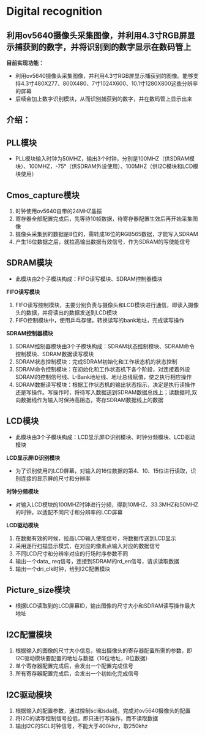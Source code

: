# **Digital recognition** #
## 利用ov5640摄像头采集图像，并利用4.3寸RGB屏显示捕获到的数字，并将识别到的数字显示在数码管上 ##
**目前实现功能：**

- 利用ov5640摄像头采集图像，并利用4.3寸RGB屏显示捕获到的图像。能够支持4.3寸480X277、800X480、7寸1024X600、10.1寸1280X800这些分辨率的屏幕
- 后续会加上数字识别模块，从而识别捕获到的数字，并在数码管上显示出来

## **介绍：** ##

 PLL模块
- 
- PLL模块输入时钟为50MHZ，输出3个时钟，分别是100MHZ（供SDRAM模块）、100MHZ，-75°（供SDRAM外设使用）、100MHZ（供I2C模块和LCD模块使用）

Cmos_capture模块
-
1. 时钟使用ov5640自带的24MHZ晶振
2. 寄存器全部配置完成后，先等待10帧数据，待寄存器配置生效后再开始采集图像
3. 摄像头采集到的数据是8位的，需转成16位的RGB565数据，才能写入SDRAM
4. 产生16位数据之后，就拉高输出数据有效信号，作为SDRAM的写使能信号

 SDRAM模块
-
- 此模块由2个子模块构成：FIFO读写模块、SDRAM控制器模块

**FIFO读写模块**

1. FIFO读写控制模块，主要分别负责与摄像头和LCD模块进行通信，即读入摄像头的数据，并将读出的数据发送到LCD模块
2. FIFO控制模块中，使用乒乓存储，转换读写的bank地址，完成读写操作

**SDRAM控制器模块**

1. SDRAM控制器模块由3个子模块构成：SDRAM状态控制模块、SDRAM命令控制模块、SDRAM数据读写模块
2. SDRAM状态控制模块：完成SDRAM初始化和工作状态机的状态控制
3. SDRAM命令控制模块：在初始化和工作状态机下各个阶段，对连接着外设SDRAM的控制信号线、L-Bank地址线、地址总线赋值，使之执行相应操作
4. SDRAM数据读写模块：根据工作状态机的输出状态指示，决定是执行读操作还是写操作。写操作时，将待写入数据送到SDRAM数据总线上；读数据时,双向数据线作为输入时保持高阻态，寄存SDRAM数据线上的数据

LCD模块
- 
- 此模块由3个子模块构成：LCD显示屏ID识别模块、时钟分频模块、LCD驱动模块

**LCD显示屏ID识别模块**

- 为了识别使用的LCD屏幕，对输入的16位数据的第4、10、15位进行读取，识别连接的显示屏的尺寸和分辨率

**时钟分频模块**

- 对输入LCD模块的100MHZ时钟进行分频，得到10MHZ、33.3MHZ和50MHZ的时钟，以适配不同尺寸和分辨率的LCD屏幕

**LCD驱动模块**

1. 在数据有效的时候，拉高LCD输入使能信号，将数据传送到LCD显示
2. 采用逐行扫描显示模式，在对应的像素点输入对应的数据信号
3. 不同LCD尺寸和分辨率对应的行场时序参数不同
4. 输出一个data\_ req信号，连接到SDRAM的rd\_en信号，请求读取数据
5. 输出一个dri\_clk时钟，给到I2C配置模块

Picture_size模块
- 
- 根据LCD读取到的LCD屏幕ID，输出图像的尺寸大小和SDRAM读写操作最大地址

I2C配置模块
- 
1. 根据输入的图像的尺寸大小信息，输出摄像头的寄存器配置所需的参数，即I2C驱动模块要配置的地址与数据（16位地址，8位数据）
2. 单个寄存器配置完成后，会发出一个配置完成信号
3. 所有寄存器配置完成后，会发出一个初始化完成信号

I2C驱动模块
- 
1. 根据输入的配置参数，通过控制scl和sda线，完成对ov5640摄像头的配置
2. 将I2C的读写控制信号拉低，即只进行写操作，而不读取数据
3. 输出I2C的SCL时钟信号，不能大于400khz，取250khz
